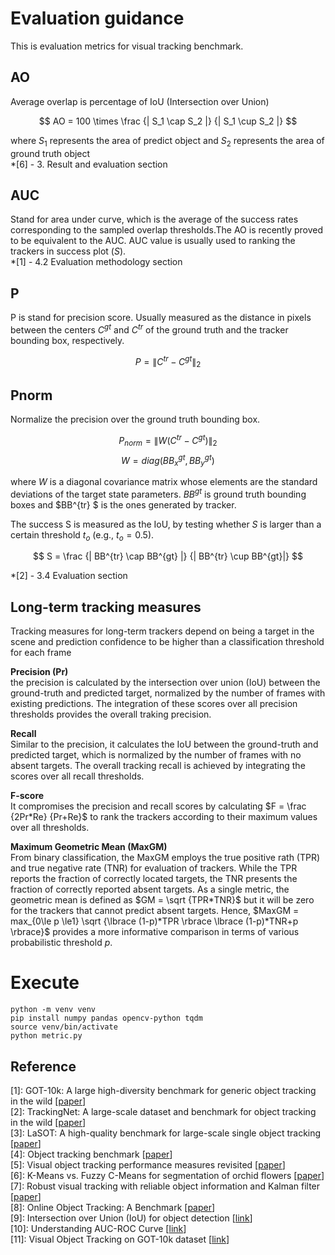 # Evaluation guidance
This is evaluation metrics for visual tracking benchmark.
## AO
Average overlap is percentage of IoU (Intersection over Union)

$$ AO = 100 \times  \frac {| S_1 \cap S_2 |} {| S_1 \cup S_2 |} $$

where $S_1$ represents the area of predict object and $S_2$ represents the area of ground truth object \
*[6] - 3. Result and evaluation section
## AUC
Stand for area under curve, which is the average of the success rates corresponding to the sampled overlap thresholds.The AO is recently proved to be equivalent to the AUC. AUC value is usually used to ranking the trackers in success plot $(S)$. \
*[1] - 4.2 Evaluation methodology section

## P
P is stand for precision score. Usually measured as the distance in pixels between the centers $C^{gt}$ and $C^{tr}$ of the ground truth and the tracker bounding box, respectively.

$$ P =\| C^{tr} - C^{gt} \| _2$$


## Pnorm
Normalize the precision over the ground truth bounding box.

$$ P_{norm} = \| W \left( C^{tr} - C^{gt} \right) \| _ 2$$
$$ W = diag \left( BB_x^{gt}, BB_y^{gt}\right) $$

where $W$ is a diagonal covariance matrix whose elements are the standard deviations of the target state parameters. $BB^{gt}$ is ground truth bounding boxes and $BB^{tr} $ is the ones generated by tracker.

The success S is measured as the IoU, by testing whether $S$ is larger than a certain threshold $t_o$ (e.g., $t_o=0.5$).

$$ S = \frac {| BB^{tr} \cap BB^{gt} |} {| BB^{tr} \cup BB^{gt}|} $$ 

*[2] - 3.4 Evaluation section

## Long-term tracking measures
Tracking measures for long-term trackers depend on being a target in the scene and prediction confidence to be higher than a classification threshold for each frame 

**Precision (Pr)** \
the precision is calculated by the intersection over union (IoU) between the ground-truth and predicted target, normalized by the number of frames with existing predictions. The integration of these scores over all precision thresholds provides the overall traking precision.

**Recall** \
Similar to the precision, it calculates the IoU between the ground-truth and predicted target, which is normalized by the number of frames with no absent targets. The overall tracking recall is achieved by integrating the scores over all recall thresholds.

**F-score** \
It compromises the precision and recall scores by calculating $F = \frac {2Pr*Re} {Pr+Re}$ to rank the trackers according to their maximum values over all thresholds.

**Maximum Geometric Mean (MaxGM)** \
From binary classification, the MaxGM employs the true positive rath (TPR) and true negative rate (TNR) for evaluation of trackers. While the TPR reports the fraction of correctly located targets, the TNR presents the fraction of correctly reported absent targets. As a single metric, the geometric mean is defined as $GM = \sqrt {TPR*TNR}$ but it will be zero for the trackers that cannot predict absent targets. Hence, $MaxGM = max_{0\le p \le1} \sqrt {\lbrace (1-p)*TPR \rbrace \lbrace (1-p)*TNR+p \rbrace}$ provides a more informative comparison in terms of various probabilistic threshold $p$.

# Execute
```
python -m venv venv
pip install numpy pandas opencv-python tqdm
source venv/bin/activate
python metric.py
```

## Reference
[1]: GOT-10k: A large high-diversity benchmark for generic object tracking in the wild [[paper](https://arxiv.org/pdf/1810.11981.pdf)] \
[2]: TrackingNet: A large-scale dataset and benchmark for object tracking in the wild [[paper](https://arxiv.org/pdf/1803.10794.pdf)] \
[3]: LaSOT: A high-quality benchmark for large-scale single object tracking [[paper](https://arxiv.org/pdf/1809.07845v2.pdf)] \
[4]: Object tracking benchmark [[paper](https://faculty.ucmerced.edu/mhyang/papers/pami15_tracking_benchmark.pdf)] \
[5]: Visual object tracking performance measures revisited [[paper](https://arxiv.org/pdf/1502.05803.pdf)] \
[6]: K-Means vs. Fuzzy C-Means for segmentation of orchid flowers [[paper](https://www.researchgate.net/publication/311409493_K-Means_vs_Fuzzy_C-Means_for_Segmentation_of_Orchid_Flowers)] \
[7]: Robust visual tracking with reliable object information and Kalman filter [[paper](https://www.researchgate.net/publication/348859011_Robust_Visual_Tracking_with_Reliable_Object_Information_and_Kalman_Filter)] \
[8]: Online Object Tracking: A Benchmark [[paper](https://faculty.ucmerced.edu/mhyang/papers/cvpr13_benchmark.pdf)] \
[9]: Intersection over Union (IoU) for object detection [[link](https://pyimagesearch.com/2016/11/07/intersection-over-union-iou-for-object-detection/)] \
[10]: Understanding AUC-ROC Curve [[link](https://towardsdatascience.com/understanding-auc-roc-curve-68b2303cc9c5)] \
[11]: Visual Object Tracking on GOT-10k dataset [[link](https://paperswithcode.com/sota/visual-object-tracking-on-got-10k)] 
